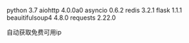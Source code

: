 python  3.7 
aiohttp 4.0.0a0
asyncio 0.6.2
redis   3.2.1
flask   1.1.1
beauitifulsoup4  4.8.0
requests  2.22.0

自动获取免费可用ip
